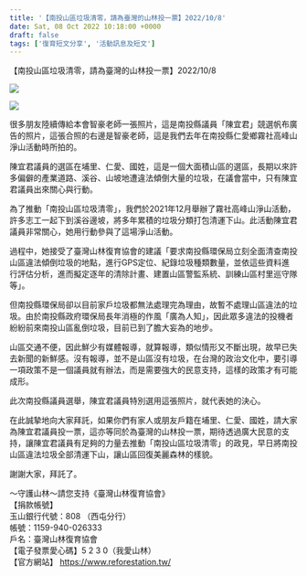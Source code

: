 ```yaml
---
title: '【南投山區垃圾清零，請為臺灣的山林投一票】2022/10/8'
date: Sat, 08 Oct 2022 10:18:00 +0000
draft: false
tags: ['復育短文分享', '活動訊息及短文']
---
```


【南投山區垃圾清零，請為臺灣的山林投一票】2022/10/8

![](https://www.reforestation.tw/wp-content/uploads/2022/11/CA6134F8-C1DC-4504-A896-F465CB15C07C.jpeg)

![](https://www.reforestation.tw/wp-content/uploads/2022/11/169E2659-A9B3-4206-93A5-C9EDC646C66A.jpeg)

  
很多朋友陸續傳給本會智豪老師一張照片，這是南投縣議員「陳宜君」競選帆布廣告的照片，這張合照的右邊是智豪老師，這是我們去年在南投縣仁愛鄉霧社高峰山淨山活動時所拍的。

陳宜君議員的選區在埔里、仁愛、國姓，這是一個大面積山區的選區，長期以來許多偏僻的產業道路、溪谷、山坡地遭違法傾倒大量的垃圾，在議會當中，只有陳宜君議員出來關心與行動。

為了推動「南投山區垃圾清零」，我們於2021年12月舉辦了霧社高峰山淨山活動，許多志工一起下到溪谷邊坡，將多年累積的垃圾分類打包清運下山。此活動陳宜君議員非常關心，她用行動參與了這場淨山活動。

過程中，她接受了臺灣山林復育協會的建議「要求南投縣環保局立刻全面清查南投山區違法傾倒垃圾的地點，進行GPS定位、紀錄垃圾種類數量，並依這些資料進行評估分析，進而擬定逐年的清除計畫、建置山區警監系統、訓練山區村里巡守隊等」。

但南投縣環保局卻以目前家戶垃圾都無法處理完為理由，故暫不處理山區違法的垃圾。由於南投縣政府環保局長年消極的作風「廣為人知」，因此眾多違法的投機者紛紛前來南投山區亂倒垃圾，目前已到了膽大妄為的地步。

山區交通不便，因此鮮少有媒體報導，就算報導，類似情形又不斷出現，故早已失去新聞的新鮮感。沒有報導，並不是山區沒有垃圾，在台灣的政治文化中，要引導一項政策不是一個議員就有辦法，而是需要強大的民意支持，這樣的政策才有可能成形。

此次南投縣議員選舉，陳宜君議員特別選用這張照片，就代表她的決心。

在此誠摯地向大家拜託，如果你們有家人或朋友戶籍在埔里、仁愛、國姓，請大家為陳宜君議員投一票，這亦等同於為臺灣的山林投一票，期待透過廣大民意的支持，讓陳宜君議員有足夠的力量去推動「南投山區垃圾清零」的政見，早日將南投山區違法垃圾全部清運下山，讓山區回復美麗森林的樣貌。

謝謝大家，拜託了。

～守護山林～請您支持《臺灣山林復育協會》  
【捐款帳號】  
玉山銀行代號：808 （西屯分行）  
帳號：1159-940-026333  
戶名：臺灣山林復育協會  
【電子發票愛心碼】5 2 3 0（我愛山林）  
【官方網站】 https://www.reforestation.tw/